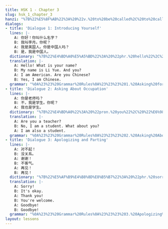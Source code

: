 ```yaml
---
title: HSK 1 - Chapter 3
slug: hsk_1_chapter_3
hanzi: "%7B%22%E5%8F%AB%22%3A%20%22v.%20to%20be%20called%2C%20to%20call%22%2C%20%22%E4%BB%80%E4%B9%88%22%3A%20%22pron.%20what%22%2C%20%22%E5%90%8D%E5%AD%97%22%3A%20%22n.%20name%22%2C%20%22%E6%88%91%22%3A%20%22pron.%20I%2C%20me%22%2C%20%22%E6%98%AF%22%3A%20%22v.%20to%20be%22%2C%20%22%E8%80%81%E5%B8%88%22%3A%20%22n.%20teacher%22%2C%20%22%E5%90%97%22%3A%20%22part.%20question%20marker%22%2C%20%22%E5%AD%A6%E7%94%9F%22%3A%20%22n.%20student%22%2C%20%22%E4%BA%BA%22%3A%20%22n.%20person%22%2C%20%22%E6%9D%8E%E6%9C%88%22%3A%20%22pn.%20Li%20Yue%20%28name%29%22%2C%20%22%E4%B8%AD%E5%9B%BD%22%3A%20%22pn.%20China%22%2C%20%22%E7%BE%8E%E5%9B%BD%22%3A%20%22pn.%20United%20States%22%7D"
dialogs:
- title: 'Dialogue 1: Introducing Yourself'
  lines: |-
    A: 你好！你叫什么名字？
    B: 我叫李月。你呢？
    A: 我是美国人。你是中国人吗？
    B: 是，我是中国人。
  dictionary: "%7B%22%E4%BD%A0%E5%A5%BD%22%3A%20%22phr.%20hello%22%2C%20%22%E5%8F%AB%22%3A%20%22v.%20to%20be%20called%2C%20to%20call%22%2C%20%22%E4%BB%80%E4%B9%88%22%3A%20%22pron.%20what%22%2C%20%22%E5%90%8D%E5%AD%97%22%3A%20%22n.%20name%22%2C%20%22%E6%88%91%22%3A%20%22pron.%20I%2C%20me%22%2C%20%22%E6%98%AF%22%3A%20%22v.%20to%20be%22%2C%20%22%E7%BE%8E%E5%9B%BD%E4%BA%BA%22%3A%20%22n.%20American%22%2C%20%22%E4%B8%AD%E5%9B%BD%E4%BA%BA%22%3A%20%22n.%20Chinese%20person%22%2C%20%22%E5%90%97%22%3A%20%22part.%20question%20marker%22%7D"
  translation: |-
    A: Hello! What is your name?
    B: My name is Li Yue. And you?
    A: I am American. Are you Chinese?
    B: Yes, I am Chinese.
  grammar: "%0A%23%23%20Grammar%20Rules%0A%23%23%23%201.%20Asking%20for%20Names%20with%20%E4%BD%A0%E5%8F%AB%E4%BB%80%E4%B9%88%E5%90%8D%E5%AD%97%3F%0A-%20Structure%3A%20%E4%BD%A0%20%2B%20%E5%8F%AB%20%2B%20%E4%BB%80%E4%B9%88%20%2B%20%E5%90%8D%E5%AD%97%0A-%20Used%20to%20ask%20for%20someone's%20name.%0A-%20Example%3A%0A%20%20-%20%E4%BD%A0%E5%8F%AB%E4%BB%80%E4%B9%88%E5%90%8D%E5%AD%97%3F%20%28What%20is%20your%20name%3F%29"
- title: 'Dialogue 2: Asking About Occupation'
  lines: |-
    A: 你是老师吗？
    B: 不，我是学生。你呢？
    A: 我也是学生。
  dictionary: "%7B%22%E4%BD%A0%22%3A%20%22pron.%20you%22%2C%20%22%E6%98%AF%22%3A%20%22v.%20to%20be%22%2C%20%22%E8%80%81%E5%B8%88%22%3A%20%22n.%20teacher%22%2C%20%22%E5%90%97%22%3A%20%22part.%20question%20marker%22%2C%20%22%E4%B8%8D%22%3A%20%22adv.%20no%2C%20not%22%2C%20%22%E5%AD%A6%E7%94%9F%22%3A%20%22n.%20student%22%2C%20%22%E4%B9%9F%22%3A%20%22adv.%20also%22%7D"
  translation: |-
    A: Are you a teacher?
    B: No, I am a student. What about you?
    A: I am also a student.
  grammar: "%0A%23%23%20Grammar%20Rules%0A%23%23%23%202.%20Asking%20About%20Occupation%20with%20%E4%BD%A0%E6%98%AF%E2%80%A6%E5%90%97%3F%0A-%20Structure%3A%20%E4%BD%A0%20%2B%20%E6%98%AF%20%2B%20%5BOccupation%5D%20%2B%20%E5%90%97%0A-%20Used%20to%20ask%20if%20someone%20is%20in%20a%20certain%20profession."
- title: 'Dialogue 3: Apologizing and Parting'
  lines: |-
    A: 对不起！
    B: 没关系。
    A: 谢谢！
    B: 不客气。
    A: 再见！
    B: 再见！
  dictionary: "%7B%22%E5%AF%B9%E4%B8%8D%E8%B5%B7%22%3A%20%22phr.%20sorry%22%2C%20%22%E6%B2%A1%E5%85%B3%E7%B3%BB%22%3A%20%22phr.%20it's%20okay%22%2C%20%22%E8%B0%A2%E8%B0%A2%22%3A%20%22phr.%20thank%20you%22%2C%20%22%E4%B8%8D%E5%AE%A2%E6%B0%94%22%3A%20%22phr.%20you're%20welcome%22%2C%20%22%E5%86%8D%E8%A7%81%22%3A%20%22phr.%20goodbye%22%7D"
  translation: |-
    A: Sorry!
    B: It's okay.
    A: Thank you!
    B: You're welcome.
    A: Goodbye!
    B: Goodbye!
  grammar: "%0A%23%23%20Grammar%20Rules%0A%23%23%23%203.%20Apologizing%20and%20Parting%0A-%20%E5%AF%B9%E4%B8%8D%E8%B5%B7%20%28Sorry%29%0A-%20%E8%B0%A2%E8%B0%A2%20%28Thank%20you%29%0A-%20%E5%86%8D%E8%A7%81%20%28Goodbye%29"
layout: lessons
---
```

